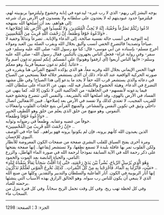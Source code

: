 ------------------------------------------------------------------------

يوجه البشرَ إلى ربهم- الذي لا رب غيره- ليدعوه في إنابة وخشوع وليلتزموا
بربوبيته لهم، فيلتزموا حدود عبوديتهم له لا يعتدون على سلطانه ولا يفسدون
في الأرض بترك شرعه إلى هواهم، بعد أن أصلحها الله بمنهجه:  
«ادْعُوا رَبَّكُمْ تَضَرُّعاً وَخُفْيَةً، إِنَّهُ لا يُحِبُّ الْمُعْتَدِينَ، وَلا تُفْسِدُوا فِي الْأَرْضِ بَعْدَ
إِصْلاحِها. وَادْعُوهُ خَوْفاً وَطَمَعاً، إِنَّ رَحْمَتَ اللَّهِ قَرِيبٌ مِنَ الْمُحْسِنِينَ» .  
إنه التوجيه في أنسب حالة نفسية صالحة، إلى الدعاء والإنابة.. تضرعاَ وتذللاً
وخفية لا صياحاً وتصدية! فالتضرع الخفي أنسب وأليق بجلال الله وبقرب الصلة
بين العبد ومولاه.  
أخرج مسلم- بإسناده عن أبي موسى- قال: كنا مع رسول الله- صلى الله عليه
وسلم- في سفر- وفي رواية غزاة- فجعل الناس يجهرون بالتكبير، فقال رسول
الله- صلى الله عليه وسلم-: «أيها الناس أربعوا (أي ارفقوا وهونوا) على
أنفسكم. إنكم لستم تدعون أصم ولا غائباً. إنكم تدعون سميعاً قريباً. وهو معكم»
..  
فهذا الحس الإيماني بجلال الله وقربه معاً، هو الذي يؤكده المنهج القرآني
هنا ويقرره في صورته الحركية الواقعية عند الدعاء. ذلك أن الذي يستشعر
جلاله فعلاً يستحيي من الصياح في دعائه والذي يستشعر قرب الله حقاً لا يجد ما
يدعو إلى هذا الصياح! وفي ظل مشهد التضرع في الدعاء، وهيئة الخشوع
والانكسار فيه لله، ينهى عن الاعتداء على سلطان الله، فيما يدعونه لأنفسهم-
في الجاهلية- من الحاكمية التي لا تكون إلا لله. كما ينهى عن الفساد في
الأرض بالهوى، وقد أصلحها الله بالشريعة.. والنفس التي تتضرع وتخشع خفية
للقريب المجيب، لا تعتدي كذلك ولا تفسد في الأرض بعد إصلاحها.. فبين
الانفعالين اتصال داخلي وثيق في تكوين النفس والمشاعر. والمنهج القرآني
يتبع خلجات القلوب وانفعالات النفوس. وهو منهج من خلق الذي يعلم من خلق وهو
اللطيف الخبير.  
«وَادْعُوهُ خَوْفاً وَطَمَعاً» ..  
خوفاً من غضبه وعقابه. وطمعاً في رضوانه وثوابه.  
«إِنَّ رَحْمَتَ اللَّهِ قَرِيبٌ مِنَ الْمُحْسِنِينَ» ..  
الذين يعبدون الله كأنهم يرونه، فإن لم يكونوا يرونه فهو يراهم.. كما جاء
في الوصف النبوي للإحسان.  
ومرة أخرى يفتح السياق للقلب البشري صفحة من صفحات الكون المعروضة للأنظار
ولكن القلوب تمر بها غافلة بليدة لا تسمع نطقها، ولا تستشعر إيقاعها.. إنها
صفحة يفتحها على ذكر رحمة الله في الآية السابقة نموذجاً لرحمة الله في صورة
الماء الهاطل، والزرع النامي، والحياة النابضة بعد الموت والخمود:  
«وَهُوَ الَّذِي يُرْسِلُ الرِّياحَ، بُشْراً بَيْنَ يَدَيْ رَحْمَتِهِ، حَتَّى إِذا أَقَلَّتْ سَحاباً ثِقالًا
سُقْناهُ لِبَلَدٍ مَيِّتٍ، فَأَنْزَلْنا بِهِ الْماءَ، فَأَخْرَجْنا بِهِ مِنْ كُلِّ الثَّمَراتِ.. كَذلِكَ نُخْرِجُ
الْمَوْتى لَعَلَّكُمْ تَذَكَّرُونَ» ..  
إنها آثار الربوبية في الكون. آثار الفاعلية والسلطان والتدبير والتقدير.
وكلها من صنع الله الذي لا ينبغي أَن يكون للناس رب سواه. وهو الخالق الرازق
بهذه الأسباب التي ينشئها برحمته للعباد.  
وفي كل لحظة تهب ريح. وفي كل وقت تحمل الريح سحاباً. وفي كل فترة ينزل من
السحاب ماء.

------------------------------------------------------------------------

الجزء: 3 ¦ الصفحة: 1298
